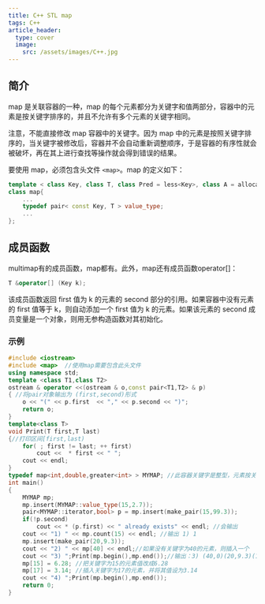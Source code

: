 ```yaml
---
title: C++ STL map
tags: C++
article_header:
  type: cover
  image:
    src: /assets/images/C++.jpg
---
```


<!--more-->

## 简介

map 是关联容器的一种，map 的每个元素都分为关键字和值两部分，容器中的元素是按关键字排序的，并且不允许有多个元素的关键字相同。

注意，不能直接修改 map 容器中的关键字。因为 map 中的元素是按照关键字排序的，当关键字被修改后，容器并不会自动重新调整顺序，于是容器的有序性就会被破坏，再在其上进行查找等操作就会得到错误的结果。

要使用 map，必须包含头文件 `<map>`。map 的定义如下：

```c++
template < class Key, class T, class Pred = less<Key>, class A = allocator<T> >
class map{
    ...
    typedef pair< const Key, T > value_type;
    ...
};
```

## 成员函数

multimap有的成员函数，map都有。此外，map还有成员函数operator[]：

```c++
T &operator[] (Key k);
```

该成员函数返回 first 值为 k 的元素的 second 部分的引用。如果容器中没有元素的 first 值等于 k，则自动添加一个 first 值为 k 的元素。如果该元素的 second 成员变量是一个对象，则用无参构造函数对其初始化。

### 示例

```c++
#include <iostream>
#include <map>  //使用map需要包含此头文件
using namespace std;
template <class T1,class T2>
ostream & operator <<(ostream & o,const pair<T1,T2> & p)
{ //将pair对象输出为 (first,second)形式
    o << "(" << p.first  << "," << p.second << ")";
    return o;
}
template<class T>
void Print(T first,T last)
{//打印区间[first,last)
    for( ; first != last; ++ first)
        cout <<  * first << " ";
    cout << endl;
}
typedef map<int,double,greater<int> > MYMAP; //此容器关键字是整型，元素按关键字从大到小排序
int main()
{
    MYMAP mp;
    mp.insert(MYMAP::value_type(15,2.7));
    pair<MYMAP::iterator,bool> p = mp.insert(make_pair(15,99.3));
    if(!p.second)
        cout << * (p.first) << " already exists" << endl; //会输出
    cout << "1) " << mp.count(15) << endl; //输出 1) 1
    mp.insert(make_pair(20,9.3));
    cout << "2) " << mp[40] << endl;//如果没有关键字为40的元素，则插入一个
    cout << "3) ";Print(mp.begin(),mp.end());//输出：3) (40,0)(20,9.3)(15,2.7)
    mp[15] = 6.28; //把关键字为15的元素值改成6.28
    mp[17] = 3.14; //插入关键字为17的元素，并将其值设为3.14
    cout << "4) ";Print(mp.begin(),mp.end());
    return 0;
}
```

